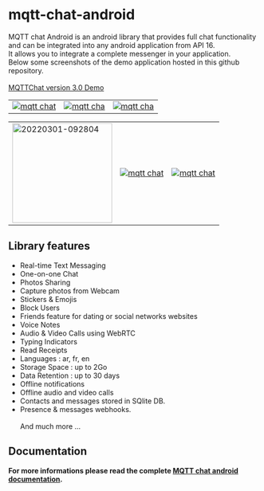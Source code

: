 # mqtt-chat-android
MQTT chat Android is an android library that provides full chat functionality and can be integrated into any android application from API 16.
<br>It allows you to integrate a complete messenger in your application.
<br>Below some screenshots of the demo application hosted in this github repository.
<br><br>
[MQTTChat version 3.0 Demo](https://www.youtube.com/watch?v=7OmpWdefUEk "MQTT CHAT version 3.0")
<br>
<table><tr><td>
<a href="https://ibb.co/gzvncR2"><img src="https://i.ibb.co/dMNTWmm/device-2021-05-23-185700.png" alt="mqtt chat " border="0" ></a>
  </td><td>
  <a href="https://imgbb.com/"><img src="https://i.ibb.co/jHQfQ1d/device-2021-05-23-190025.png" alt="mqtt cha" border="0" /></a>
  </td><td>
 <a href="https://imgbb.com/"><img src="https://i.ibb.co/6yMFP6H/device-2021-05-23-190229.png" alt="mqtt cha" border="0" /></a>
  </td></tr>
  </table>
  <table><tr><td>
  <a href="https://ibb.co/3Mk1mV9"><img src="https://i.ibb.co/tx3BpnT/20220301-092804.jpg" width=200 alt="20220301-092804" border="0"></a>
  </td><td>
<a href="https://imgbb.com/"><img src="https://i.ibb.co/v1mbT80/device-2021-05-23-190727.png" alt="mqtt chat" border="0" /></a>
  </td><td>
<a href="https://imgbb.com/"><img src="https://i.ibb.co/3kJ9cBQ/device-2021-05-23-191608.png" alt="mqtt chat" border="0" /></a>
  </td>
  </tr>
  </table>
  
  

## Library features
- Real-time Text Messaging
- One-on-one Chat
- Photos Sharing
- Capture photos from Webcam
- Stickers & Emojis
- Block Users
- Friends feature for dating or social networks websites
- Voice Notes
- Audio & Video Calls using WebRTC
- Typing Indicators
- Read Receipts
- Languages : ar, fr, en
- Storage Space : up to 2Go
- Data Retention : up to 30 days
- Offline notifications
- Offline audio and video calls
- Contacts and messages stored in SQlite DB.
- Presence & messages webhooks.
<br><br>And much more ...

## Documentation
__For more informations please read the complete <a href="https://doc.mqtt-chat.com/mqttchat-android/integration">MQTT chat android documentation</a>.__

